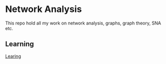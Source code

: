# Network Analysis

This repo hold all my work on network analysis, graphs, graph theory, SNA etc.

## Learning

[Learing](/learning)
